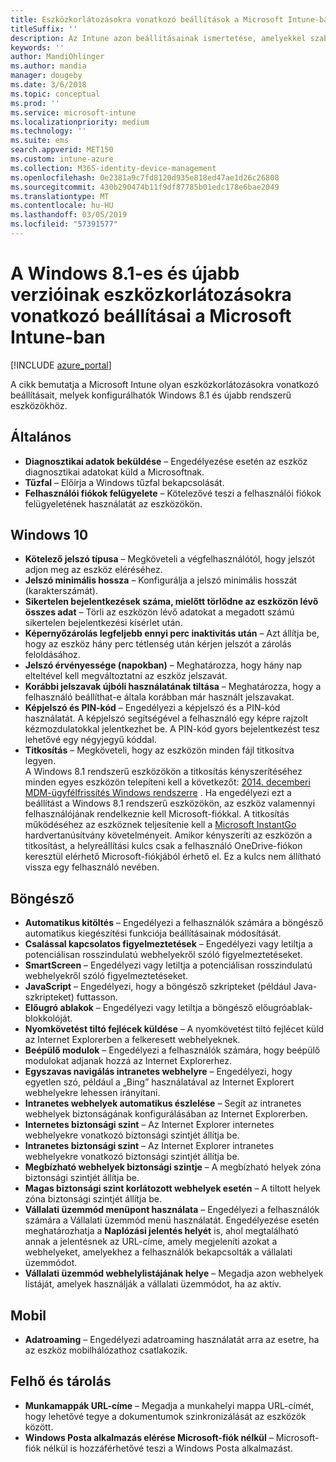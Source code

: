 ```yaml
---
title: Eszközkorlátozásokra vonatkozó beállítások a Microsoft Intune-ban Windows 8.1 rendszerű eszközök esetén
titleSuffix: ''
description: Az Intune azon beállításainak ismertetése, amelyekkel szabályozhatók az eszközbeállítások, illetve a funkciók köre a Windows 8.1 rendszerű eszközökön.
keywords: ''
author: MandiOhlinger
ms.author: mandia
manager: dougeby
ms.date: 3/6/2018
ms.topic: conceptual
ms.prod: ''
ms.service: microsoft-intune
ms.localizationpriority: medium
ms.technology: ''
ms.suite: ems
search.appverid: MET150
ms.custom: intune-azure
ms.collection: M365-identity-device-management
ms.openlocfilehash: 0e2381a9c7fd8120d935e818ed47ae1d26c26808
ms.sourcegitcommit: 430b290474b11f9df87785b01edc178e6bae2049
ms.translationtype: MT
ms.contentlocale: hu-HU
ms.lasthandoff: 03/05/2019
ms.locfileid: "57391577"
---
```

# <a name="microsoft-intune-windows-81-and-later-device-restriction-settings"></a>A Windows 8.1-es és újabb verzióinak eszközkorlátozásokra vonatkozó beállításai a Microsoft Intune-ban

[!INCLUDE [azure_portal](./includes/azure_portal.md)]

A cikk bemutatja a Microsoft Intune olyan eszközkorlátozásokra vonatkozó beállításait, melyek konfigurálhatók Windows 8.1 és újabb rendszerű eszközökhöz.


## <a name="general"></a>Általános

-   **Diagnosztikai adatok beküldése** – Engedélyezése esetén az eszköz diagnosztikai adatokat küld a Microsoftnak.
-   **Tűzfal** – Előírja a Windows tűzfal bekapcsolását.
-   **Felhasználói fiókok felügyelete** – Kötelezővé teszi a felhasználói fiókok felügyeletének használatát az eszközökön.

## <a name="password"></a>Windows 10
-   **Kötelező jelszó típusa** – Megköveteli a végfelhasználótól, hogy jelszót adjon meg az eszköz eléréséhez.
-   **Jelszó minimális hossza** – Konfigurálja a jelszó minimális hosszát (karakterszámát).
-   **Sikertelen bejelentkezések száma, mielőtt törlődne az eszközön lévő összes adat** – Törli az eszközön lévő adatokat a megadott számú sikertelen bejelentkezési kísérlet után.
-   **Képernyőzárolás legfeljebb ennyi perc inaktivitás után** – Azt állítja be, hogy az eszköz hány perc tétlenség után kérjen jelszót a zárolás feloldásához.
-   **Jelszó érvényessége (napokban)** – Meghatározza, hogy hány nap elteltével kell megváltoztatni az eszköz jelszavát.
-   **Korábbi jelszavak újbóli használatának tiltása** – Meghatározza, hogy a felhasználó beállíthat-e általa korábban már használt jelszavakat.
-   **Képjelszó és PIN-kód** – Engedélyezi a képjelszó és a PIN-kód használatát. A képjelszó segítségével a felhasználó egy képre rajzolt kézmozdulatokkal jelentkezhet be. A PIN-kód gyors bejelentkezést tesz lehetővé egy négyjegyű kóddal.
-   **Titkosítás** – Megköveteli, hogy az eszközön minden fájl titkosítva legyen.<br>A Windows 8.1 rendszerű eszközökön a titkosítás kényszerítéséhez minden egyes eszközön telepíteni kell a következőt: [2014. decemberi MDM-ügyfélfrissítés Windows rendszerre](https://support.microsoft.com/kb/3013816) .
Ha engedélyezi ezt a beállítást a Windows 8.1 rendszerű eszközökön, az eszköz valamennyi felhasználójának rendelkeznie kell Microsoft-fiókkal.
A titkosítás működéséhez az eszköznek teljesítenie kell a [Microsoft InstantGo](https://blogs.windows.com/windowsexperience/2014/06/19/instantgo-a-better-way-to-sleep/#IBHULcTfI4PokO8X.97) hardvertanúsítvány követelményeit.
Amikor kényszeríti az eszközön a titkosítást, a helyreállítási kulcs csak a felhasználó OneDrive-fiókon keresztül elérhető Microsoft-fiókjából érhető el. Ez a kulcs nem állítható vissza egy felhasználó nevében.     



## <a name="browser"></a>Böngésző
-   **Automatikus kitöltés** – Engedélyezi a felhasználók számára a böngésző automatikus kiegészítési funkciója beállításainak módosítását.
-   **Csalással kapcsolatos figyelmeztetések** – Engedélyezi vagy letiltja a potenciálisan rosszindulatú webhelyekről szóló figyelmeztetéseket.
-   **SmartScreen** – Engedélyezi vagy letiltja a potenciálisan rosszindulatú webhelyekről szóló figyelmeztetéseket.
-   **JavaScript** – Engedélyezi, hogy a böngésző szkripteket (például Java-szkripteket) futtasson.
-   **Előugró ablakok** – Engedélyezi vagy letiltja a böngésző előugróablak-blokkolóját.
-   **Nyomkövetést tiltó fejlécek küldése** – A nyomkövetést tiltó fejlécet küld az Internet Explorerben a felkeresett webhelyeknek.
-   **Beépülő modulok** – Engedélyezi a felhasználók számára, hogy beépülő modulokat adjanak hozzá az Internet Explorerhez.
-   **Egyszavas navigálás intranetes webhelyre** – Engedélyezi, hogy egyetlen szó, például a „Bing” használatával az Internet Explorert webhelyekre lehessen irányítani.
-   **Intranetes webhelyek automatikus észlelése** – Segít az intranetes webhelyek biztonságának konfigurálásában az Internet Explorerben.
-   **Internetes biztonsági szint** – Az Internet Explorer internetes webhelyekre vonatkozó biztonsági szintjét állítja be.
-   **Intranetes biztonsági szint** – Az Internet Explorer intranetes webhelyekre vonatkozó biztonsági szintjét állítja be.
-   **Megbízható webhelyek biztonsági szintje** – A megbízható helyek zóna biztonsági szintjét állítja be.
-   **Magas biztonsági szint korlátozott webhelyek esetén** – A tiltott helyek zóna biztonsági szintjét állítja be.
-   **Vállalati üzemmód menüpont használata** – Engedélyezi a felhasználók számára a Vállalati üzemmód menü használatát.
Engedélyezése esetén meghatározhatja a **Naplózási jelentés helyét** is, ahol megtalálható annak a jelentésnek az URL-címe, amely megjeleníti azokat a webhelyeket, amelyekhez a felhasználók bekapcsolták a vállalati üzemmódot.
-   **Vállalati üzemmód webhelylistájának helye** – Megadja azon webhelyek listáját, amelyek használják a vállalati üzemmódot, ha az aktív.

## <a name="cellular"></a>Mobil
-   **Adatroaming** – Engedélyezi adatroaming használatát arra az esetre, ha az eszköz mobilhálózathoz csatlakozik.

## <a name="cloud-and-storage"></a>Felhő és tárolás
-   **Munkamappák URL-címe** – Megadja a munkahelyi mappa URL-címét, hogy lehetővé tegye a dokumentumok szinkronizálását az eszközök között.
-   **Windows Posta alkalmazás elérése Microsoft-fiók nélkül** – Microsoft-fiók nélkül is hozzáférhetővé teszi a Windows Posta alkalmazást.    
